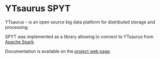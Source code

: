 # YTsaurus SPYT

YTsaurus - is an open source big data platform for distributed storage and processing. 

SPYT was implemented as a library allowing to connect to YTsaurus from [Apache Spark](https://spark.apache.org/).

Documentation is available on the [project web page](https://ytsaurus.tech/docs/en/user-guide/data-processing/spyt/overview).
